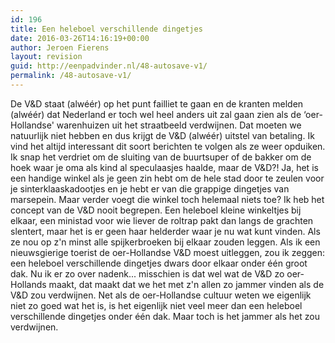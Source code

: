 ```yaml
---
id: 196
title: Een heleboel verschillende dingetjes
date: 2016-03-26T14:16:19+00:00
author: Jeroen Fierens
layout: revision
guid: http://eenpadvinder.nl/48-autosave-v1/
permalink: /48-autosave-v1/
---
```

De V&amp;D staat (alwéér) op het punt failliet te gaan en de kranten melden (alwéér) dat Nederland er toch wel heel anders uit zal gaan zien als de ‘oer-Hollandse' warenhuizen uit het straatbeeld verdwijnen. Dat moeten we natuurlijk niet hebben en dus krijgt de V&amp;D (alwéér) uitstel van betaling. Ik vind het altijd interessant dit soort berichten te volgen als ze weer opduiken. Ik snap het verdriet om de sluiting van de buurtsuper of de bakker om de hoek waar je oma als kind al speculaasjes haalde, maar de V&amp;D?! Ja, het is een handige winkel als je geen zin hebt om de hele stad door te zeulen voor je sinterklaaskadootjes en je hebt er van die grappige dingetjes van marsepein. Maar verder voegt die winkel toch helemaal niets toe? Ik heb het concept van de V&amp;D nooit begrepen. Een heleboel kleine winkeltjes bij elkaar, een ministad voor wie liever de roltrap pakt dan langs de grachten slentert, maar het is er geen haar helderder waar je nu wat kunt vinden. Als ze nou op z'n minst alle spijkerbroeken bij elkaar zouden leggen. Als ik een nieuwsgierige toerist de oer-Hollandse V&amp;D moest uitleggen, zou ik zeggen: een heleboel verschillende dingetjes dwars door elkaar onder één groot dak. Nu ik er zo over nadenk... misschien is dat wel wat de V&amp;D zo oer-Hollands maakt, dat maakt dat we het met z'n allen zo jammer vinden als de V&amp;D zou verdwijnen. Net als de oer-Hollandse cultuur weten we eigenlijk niet zo goed wat het is, is het eigenlijk niet veel meer dan een heleboel verschillende dingetjes onder één dak. Maar toch is het jammer als het zou verdwijnen.